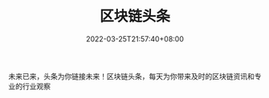 ﻿---
weight: 
title: "区块链头条"
description: "未来已来，头条为你链接未来！区块链头条，每天为你带来及时的区块链资讯和专业的行业观察"
date: 2022-03-25T21:57:40+08:00
lastmod: 2022-03-25T16:45:40+08:00
draft: false
authors: ["Metabd"]
featuredImage: "qukuailiantoutiao.jpg"
link: ""
tags: ["微信公众号","区块链头条"]
categories: ["navigation"]
navigation: ["微信公众号"]
lightgallery: true
toc: true
pinned: false
recommend: false
recommend1: false
---
未来已来，头条为你链接未来！区块链头条，每天为你带来及时的区块链资讯和专业的行业观察
